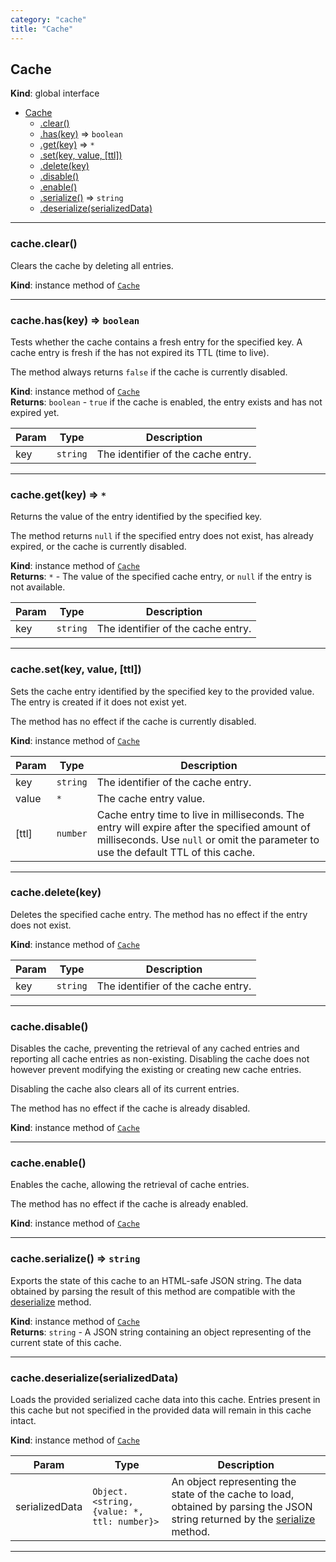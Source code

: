 ```yaml
---
category: "cache"
title: "Cache"
---
```


## Cache&nbsp;<a name="Cache" href="https://github.com/seznam/IMA.js-core/tree/0.16.5/cache/Cache.js#L9" target="_blank"><span class="icon"><i class="fas fa-external-link-alt fa-xs"></i></span></a>
**Kind**: global interface  

* [Cache](#Cache)
    * [.clear()](#Cache+clear)
    * [.has(key)](#Cache+has) ⇒ <code>boolean</code>
    * [.get(key)](#Cache+get) ⇒ <code>\*</code>
    * [.set(key, value, [ttl])](#Cache+set)
    * [.delete(key)](#Cache+delete)
    * [.disable()](#Cache+disable)
    * [.enable()](#Cache+enable)
    * [.serialize()](#Cache+serialize) ⇒ <code>string</code>
    * [.deserialize(serializedData)](#Cache+deserialize)


* * *

### cache.clear()&nbsp;<a name="Cache+clear" href="https://github.com/seznam/IMA.js-core/tree/0.16.5/cache/Cache.js#L13" target="_blank"><span class="icon"><i class="fas fa-external-link-alt fa-xs"></i></span></a>
Clears the cache by deleting all entries.

**Kind**: instance method of [<code>Cache</code>](#Cache)  

* * *

### cache.has(key) ⇒ <code>boolean</code>&nbsp;<a name="Cache+has" href="https://github.com/seznam/IMA.js-core/tree/0.16.5/cache/Cache.js#L25" target="_blank"><span class="icon"><i class="fas fa-external-link-alt fa-xs"></i></span></a>
Tests whether the cache contains a fresh entry for the specified key. A
cache entry is fresh if the has not expired its TTL (time to live).

The method always returns `false` if the cache is currently disabled.

**Kind**: instance method of [<code>Cache</code>](#Cache)  
**Returns**: <code>boolean</code> - `true` if the cache is enabled, the entry exists and has
        not expired yet.  

| Param | Type | Description |
| --- | --- | --- |
| key | <code>string</code> | The identifier of the cache entry. |


* * *

### cache.get(key) ⇒ <code>\*</code>&nbsp;<a name="Cache+get" href="https://github.com/seznam/IMA.js-core/tree/0.16.5/cache/Cache.js#L37" target="_blank"><span class="icon"><i class="fas fa-external-link-alt fa-xs"></i></span></a>
Returns the value of the entry identified by the specified key.

The method returns `null` if the specified entry does not exist, has
already expired, or the cache is currently disabled.

**Kind**: instance method of [<code>Cache</code>](#Cache)  
**Returns**: <code>\*</code> - The value of the specified cache entry, or `null` if the entry
        is not available.  

| Param | Type | Description |
| --- | --- | --- |
| key | <code>string</code> | The identifier of the cache entry. |


* * *

### cache.set(key, value, [ttl])&nbsp;<a name="Cache+set" href="https://github.com/seznam/IMA.js-core/tree/0.16.5/cache/Cache.js#L51" target="_blank"><span class="icon"><i class="fas fa-external-link-alt fa-xs"></i></span></a>
Sets the cache entry identified by the specified key to the provided
value. The entry is created if it does not exist yet.

The method has no effect if the cache is currently disabled.

**Kind**: instance method of [<code>Cache</code>](#Cache)  

| Param | Type | Description |
| --- | --- | --- |
| key | <code>string</code> | The identifier of the cache entry. |
| value | <code>\*</code> | The cache entry value. |
| [ttl] | <code>number</code> | Cache entry time to live in milliseconds. The        entry will expire after the specified amount of milliseconds. Use        `null` or omit the parameter to use the default TTL of this cache. |


* * *

### cache.delete(key)&nbsp;<a name="Cache+delete" href="https://github.com/seznam/IMA.js-core/tree/0.16.5/cache/Cache.js#L59" target="_blank"><span class="icon"><i class="fas fa-external-link-alt fa-xs"></i></span></a>
Deletes the specified cache entry. The method has no effect if the entry
does not exist.

**Kind**: instance method of [<code>Cache</code>](#Cache)  

| Param | Type | Description |
| --- | --- | --- |
| key | <code>string</code> | The identifier of the cache entry. |


* * *

### cache.disable()&nbsp;<a name="Cache+disable" href="https://github.com/seznam/IMA.js-core/tree/0.16.5/cache/Cache.js#L71" target="_blank"><span class="icon"><i class="fas fa-external-link-alt fa-xs"></i></span></a>
Disables the cache, preventing the retrieval of any cached entries and
reporting all cache entries as non-existing. Disabling the cache does
not however prevent modifying the existing or creating new cache
entries.

Disabling the cache also clears all of its current entries.

The method has no effect if the cache is already disabled.

**Kind**: instance method of [<code>Cache</code>](#Cache)  

* * *

### cache.enable()&nbsp;<a name="Cache+enable" href="https://github.com/seznam/IMA.js-core/tree/0.16.5/cache/Cache.js#L78" target="_blank"><span class="icon"><i class="fas fa-external-link-alt fa-xs"></i></span></a>
Enables the cache, allowing the retrieval of cache entries.

The method has no effect if the cache is already enabled.

**Kind**: instance method of [<code>Cache</code>](#Cache)  

* * *

### cache.serialize() ⇒ <code>string</code>&nbsp;<a name="Cache+serialize" href="https://github.com/seznam/IMA.js-core/tree/0.16.5/cache/Cache.js#L88" target="_blank"><span class="icon"><i class="fas fa-external-link-alt fa-xs"></i></span></a>
Exports the state of this cache to an HTML-safe JSON string. The data
obtained by parsing the result of this method are compatible with the
[deserialize](#Cache+deserialize) method.

**Kind**: instance method of [<code>Cache</code>](#Cache)  
**Returns**: <code>string</code> - A JSON string containing an object representing of the
        current state of this cache.  

* * *

### cache.deserialize(serializedData)&nbsp;<a name="Cache+deserialize" href="https://github.com/seznam/IMA.js-core/tree/0.16.5/cache/Cache.js#L100" target="_blank"><span class="icon"><i class="fas fa-external-link-alt fa-xs"></i></span></a>
Loads the provided serialized cache data into this cache. Entries
present in this cache but not specified in the provided data will remain
in this cache intact.

**Kind**: instance method of [<code>Cache</code>](#Cache)  

| Param | Type | Description |
| --- | --- | --- |
| serializedData | <code>Object.&lt;string, {value: \*, ttl: number}&gt;</code> | An        object representing the state of the cache to load, obtained by        parsing the JSON string returned by the [serialize](#Cache+serialize)        method. |


* * *

